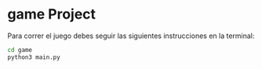 # game Project

Para correr el juego debes seguir las siguientes instrucciones en la terminal:

```sh
cd game
python3 main.py
```